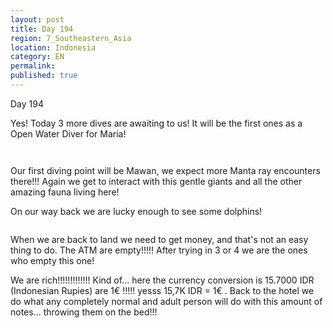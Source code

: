 ```yaml
---
layout: post
title: Day 194
region: 7_Southeastern_Asia
location: Indonesia
category: EN
permalink:
published: true
---
```


Day 194

Yes! Today 3 more dives are awaiting to us! It will be the first ones as a Open Water Diver for Maria!

<p><a
href="https://lh3.googleusercontent.com/mD2eMRoye5SDtH6kpeyJ7iphYea2gIFyf5pyJ7iiRHPZFRfgNuS-rwaQ_6qVeZg7-wa8obM86ThxM6vnhtnwbMCuw9-PZ6b2Ee644qpTr5CGNGKIatbaiutPEuFYeqdO-Hli9OjdDBGARIQubXZyB62m_zZ5exUq4V01azWu8dJ4MIDR_XcgpHeC4Lv49DZ69JfggrCKTuKU8RRUGSyH8ijVWiAd81N8oBYAOBc83yaxMGYVaqegNq3_KkWI7lZT8A_nKlTdNrOw2EOVOXGsBr_yiOA1yVQ6HnE3tgHFtrwknLVkVMhCFKOdMqxFm7R_9CsEboVmLYkATsZXmYRrq7Y7gEXSZ0nUT7SGV-dCH55mT5V6bllLag_pi167-Gf6wOVwZHoyYgsaZ2KhTQspED409SzT9W0BK6hpVoMZ696cs2Z0Hn1zRR0Erw-SaZjCNrHHHMrtUOSvw6IYXFPZc22b_IrKqVXMmpCNLxOX6SCxKUAtmoq9n_va12VTKQTuEYnQ9XqdILROV3EvYbeYkmdCdanYDdnFzC5TBzJh_Om2uRXnYXCfXhQRsWB2oGkHWLY0BFoJ3ZoHge9y06UO1JoW0OwJqO6MtfFuLwp57M522pl947SGDqZrDMwEa2VkPWpt-VDe0M2TkZKmRbyNtspRyYusXEOUNNqbrnKFQpMAncmvbSQolhwg7JaNX02U7STjrOTqARc9t2KiP5rDRxzUvQ=w836-h627-no"><img 
src="https://lh3.googleusercontent.com/mD2eMRoye5SDtH6kpeyJ7iphYea2gIFyf5pyJ7iiRHPZFRfgNuS-rwaQ_6qVeZg7-wa8obM86ThxM6vnhtnwbMCuw9-PZ6b2Ee644qpTr5CGNGKIatbaiutPEuFYeqdO-Hli9OjdDBGARIQubXZyB62m_zZ5exUq4V01azWu8dJ4MIDR_XcgpHeC4Lv49DZ69JfggrCKTuKU8RRUGSyH8ijVWiAd81N8oBYAOBc83yaxMGYVaqegNq3_KkWI7lZT8A_nKlTdNrOw2EOVOXGsBr_yiOA1yVQ6HnE3tgHFtrwknLVkVMhCFKOdMqxFm7R_9CsEboVmLYkATsZXmYRrq7Y7gEXSZ0nUT7SGV-dCH55mT5V6bllLag_pi167-Gf6wOVwZHoyYgsaZ2KhTQspED409SzT9W0BK6hpVoMZ696cs2Z0Hn1zRR0Erw-SaZjCNrHHHMrtUOSvw6IYXFPZc22b_IrKqVXMmpCNLxOX6SCxKUAtmoq9n_va12VTKQTuEYnQ9XqdILROV3EvYbeYkmdCdanYDdnFzC5TBzJh_Om2uRXnYXCfXhQRsWB2oGkHWLY0BFoJ3ZoHge9y06UO1JoW0OwJqO6MtfFuLwp57M522pl947SGDqZrDMwEa2VkPWpt-VDe0M2TkZKmRbyNtspRyYusXEOUNNqbrnKFQpMAncmvbSQolhwg7JaNX02U7STjrOTqARc9t2KiP5rDRxzUvQ=w836-h627-no" class="oversize" alt=""></a></p>

<p><a
href="https://lh3.googleusercontent.com/JeJFUJ2kZ015OoKZ0IGNEk2tmNEOxYzMMNl8eDtuonRqINdvAYkn_K12av-q4RotgQuxEih6KAZQQJZs_NEdCxa3SoAS1p8Wt5rKJ4AgTxcpBsN0HLdg7WiOSLjnlGCAA8kmBlSEpnDhLhucEmn2CA4An5p3unq-334Lzk35SrnRmAt1KZ6PCvpQJoK9Xv6LB6PDOif6B7Fx1KuN1SfdE2pTPEJrqiLRYnvhSBAKmstrA_9VOymM9V_JrTgFdo_bgLxF2Pb6OTyHgLV3LsGIK2BmsaW0Ve_JvDPi9i0pQPuwhoKwAmZj1UkS6y-En2-bsHbT4ZKEjMw4PEFOXf9YFTtDOe7KnKqPo8XYywo1gtf26zQMbIWsiutRHuRBhmONQa3d4u1ZLUrv1aSILdlFD-HlRAJ23hpsSinYOPAQ6s4JIgdNYOPH5pw26WEUpea3HitrXvPvUbDC4H3WZyE5gr-w934D-lVIsi64lYxtT3QcUa9Jt66iftuFa-jmheJxrP2Gq7Zu7LjlW-bKN800rIIsVHRvD0Kfkc9zaB4cbmijbwS_qCa4SBF24E4jIfkSjm9CPqFe0-d4L8cWkBBTfUH7WzBlYxnm2KP4ubMMCPqiFF4zYs1S8u7jMcfmqfR0OuQyfVV05qO3EYnLDwuMRMBy5N2HvR7jCEAguamC3DNgxHhWC24W4uM-V_sMAVbhngv7QfTJ_la52QCRrHAAp9uwWQ=w836-h627-no"><img 
src="https://lh3.googleusercontent.com/JeJFUJ2kZ015OoKZ0IGNEk2tmNEOxYzMMNl8eDtuonRqINdvAYkn_K12av-q4RotgQuxEih6KAZQQJZs_NEdCxa3SoAS1p8Wt5rKJ4AgTxcpBsN0HLdg7WiOSLjnlGCAA8kmBlSEpnDhLhucEmn2CA4An5p3unq-334Lzk35SrnRmAt1KZ6PCvpQJoK9Xv6LB6PDOif6B7Fx1KuN1SfdE2pTPEJrqiLRYnvhSBAKmstrA_9VOymM9V_JrTgFdo_bgLxF2Pb6OTyHgLV3LsGIK2BmsaW0Ve_JvDPi9i0pQPuwhoKwAmZj1UkS6y-En2-bsHbT4ZKEjMw4PEFOXf9YFTtDOe7KnKqPo8XYywo1gtf26zQMbIWsiutRHuRBhmONQa3d4u1ZLUrv1aSILdlFD-HlRAJ23hpsSinYOPAQ6s4JIgdNYOPH5pw26WEUpea3HitrXvPvUbDC4H3WZyE5gr-w934D-lVIsi64lYxtT3QcUa9Jt66iftuFa-jmheJxrP2Gq7Zu7LjlW-bKN800rIIsVHRvD0Kfkc9zaB4cbmijbwS_qCa4SBF24E4jIfkSjm9CPqFe0-d4L8cWkBBTfUH7WzBlYxnm2KP4ubMMCPqiFF4zYs1S8u7jMcfmqfR0OuQyfVV05qO3EYnLDwuMRMBy5N2HvR7jCEAguamC3DNgxHhWC24W4uM-V_sMAVbhngv7QfTJ_la52QCRrHAAp9uwWQ=w836-h627-no" class="oversize" alt=""></a></p>

Our first diving point will be Mawan, we expect more Manta ray encounters there!!! Again we get to interact with this gentle giants and all the other amazing fauna living here!

On our way back we are lucky enough to see some dolphins!

<p><a
href="https://lh3.googleusercontent.com/ytZ8PDwjRZUaEMjAGFgf1iE16dV13s6HsohuMD6KQK_gx0EQVqi95F_NTTIq_mAcZxsK3ATBLKRFaeNB9rKzodvI9JXjGFshCem5v4toxLVsRPuJJqIbZUuntBQxtXgdHMjCBUprxFkLIe_DrkSk0WXw6V8Psy5-FJ7DXewKUDg90lqEmnwEySy6nRJZHg7kiQLVNy4Rl_zdEOPHfPXqmpwBwcyM_PijcA8mCkLmF_2Rl_ABjXhzey3WzzY2zbwkGKTr2BhnW7uCIyySMVFxURkcq0ycNulYvaS5mo_MjtPQmCLc1feDG7hLunmkDrEz3vNOTJaQY-xy9vJSVE5pyS64q0lMv23D6koeM36pyP9NNw8UiB2p47bg8zt1MJQjDklPATb350E1HC4DIMYtLtDjFwtSMS4rXEnYDtSYUc_BqYMR4vqWohkiiFdOq9yGLilgRlpRGsKfx6aVicmJm1W4NZq5K325a2OgaCXxtNJMf-TkShct53TB75SSv7RtGqVaMeiJF2F_UDycSn--d55PTEPfvhAlN3-eVbqynbexVN91MnxeDh_LwmP10IHBEZLOvZNuvdFxg6aq5atzRSsqqsqM5Fteh4VhuNmJWN-qaU8JR3i2I8YVx_W4AS0wqy_sCute5EFwr9oGHJ2PPmRTayHTqsZ-Xax8f8ibInAbJV1yTpqqyVDR5PH22rZ7mJRtd5-pDdchVLv0K1Hu2hm3dA=w906-h627-no"><img 
src="https://lh3.googleusercontent.com/ytZ8PDwjRZUaEMjAGFgf1iE16dV13s6HsohuMD6KQK_gx0EQVqi95F_NTTIq_mAcZxsK3ATBLKRFaeNB9rKzodvI9JXjGFshCem5v4toxLVsRPuJJqIbZUuntBQxtXgdHMjCBUprxFkLIe_DrkSk0WXw6V8Psy5-FJ7DXewKUDg90lqEmnwEySy6nRJZHg7kiQLVNy4Rl_zdEOPHfPXqmpwBwcyM_PijcA8mCkLmF_2Rl_ABjXhzey3WzzY2zbwkGKTr2BhnW7uCIyySMVFxURkcq0ycNulYvaS5mo_MjtPQmCLc1feDG7hLunmkDrEz3vNOTJaQY-xy9vJSVE5pyS64q0lMv23D6koeM36pyP9NNw8UiB2p47bg8zt1MJQjDklPATb350E1HC4DIMYtLtDjFwtSMS4rXEnYDtSYUc_BqYMR4vqWohkiiFdOq9yGLilgRlpRGsKfx6aVicmJm1W4NZq5K325a2OgaCXxtNJMf-TkShct53TB75SSv7RtGqVaMeiJF2F_UDycSn--d55PTEPfvhAlN3-eVbqynbexVN91MnxeDh_LwmP10IHBEZLOvZNuvdFxg6aq5atzRSsqqsqM5Fteh4VhuNmJWN-qaU8JR3i2I8YVx_W4AS0wqy_sCute5EFwr9oGHJ2PPmRTayHTqsZ-Xax8f8ibInAbJV1yTpqqyVDR5PH22rZ7mJRtd5-pDdchVLv0K1Hu2hm3dA=w906-h627-no" class="oversize" alt=""></a></p>

When we are back to land we need to get money, and that's not an easy thing to do. The ATM are empty!!!!! After trying in 3 or 4 we are the ones who empty this one!

We are rich!!!!!!!!!!!!! Kind of... here the currency conversion is 15.7000 IDR (Indonesian Rupies) are 1€ !!!!! yesss 15,7K IDR = 1€ . Back to the hotel we do what any completely normal and adult person will do with this amount of notes... throwing them on the bed!!!

<p><a
href="https://lh3.googleusercontent.com/_o-8j1PBL5vVeM_CukV2eakZJE2d4IKZwWDLQ-Jr4lHUIt7WxUl-Y7BUpZCKP1nPX0PdBEr6a5W85C56e8vnu8gcbRQcYkMtVTqnAdt_kcg3-auHtzUFbbgk2rP24rOVGnaxxBRPz_hRtH65vnKBRid88LnO6Zp1pIEw814f9GRAKVA07HYu9MZDaV3CQjxSQo7SV62K2Wkd_pTmO-3puk4B-y4IGUV-nKBi0olGoYaAzjsCus3BfuDWd0phUg4H-wl-o_oCzByzahih61ZYHBlSlcvkvmNdXL6g9ZsPREMc6KM7Lx_gwoksjJPBJRrb_Z4WDCiWeXrjT-XhUlh5mK-HFPzIRw3xH9RP8KE-4kpkdq1dWPW34IFZIMY9NvNi3Ii1R812OstKeIH4ivGCXZ-4VqoJa7DGOdzRB97nPUbXhZqx-VOu-Rz6eGgpshi9P0hMMGqhGnVUH_XdUV-10Jrsm71hMp4v7u4l3-9k2uRPWwcHaKs2gaQVS-QjEzn8ihQXTTARK_l2yRFl8fLEeNl0C5YXrMIqGCH8_vYuA9fdy9xYlefULRm7UxheAHShYSMnEeH3cN4SkVyEygoa4Mtf5ZhMhkHnEKVamBgOjPsC5LZZ7Gp2oxcfkybhwesHTd1G-t46JdM2yQDL2uxAuUrEYCTH38nueUW9syIz6vYR0dWfHqhBciGOqtyLnDcOxNkH0yyOMj_VOm-L0G6ySbpItg=w836-h627-no"><img 
src="https://lh3.googleusercontent.com/_o-8j1PBL5vVeM_CukV2eakZJE2d4IKZwWDLQ-Jr4lHUIt7WxUl-Y7BUpZCKP1nPX0PdBEr6a5W85C56e8vnu8gcbRQcYkMtVTqnAdt_kcg3-auHtzUFbbgk2rP24rOVGnaxxBRPz_hRtH65vnKBRid88LnO6Zp1pIEw814f9GRAKVA07HYu9MZDaV3CQjxSQo7SV62K2Wkd_pTmO-3puk4B-y4IGUV-nKBi0olGoYaAzjsCus3BfuDWd0phUg4H-wl-o_oCzByzahih61ZYHBlSlcvkvmNdXL6g9ZsPREMc6KM7Lx_gwoksjJPBJRrb_Z4WDCiWeXrjT-XhUlh5mK-HFPzIRw3xH9RP8KE-4kpkdq1dWPW34IFZIMY9NvNi3Ii1R812OstKeIH4ivGCXZ-4VqoJa7DGOdzRB97nPUbXhZqx-VOu-Rz6eGgpshi9P0hMMGqhGnVUH_XdUV-10Jrsm71hMp4v7u4l3-9k2uRPWwcHaKs2gaQVS-QjEzn8ihQXTTARK_l2yRFl8fLEeNl0C5YXrMIqGCH8_vYuA9fdy9xYlefULRm7UxheAHShYSMnEeH3cN4SkVyEygoa4Mtf5ZhMhkHnEKVamBgOjPsC5LZZ7Gp2oxcfkybhwesHTd1G-t46JdM2yQDL2uxAuUrEYCTH38nueUW9syIz6vYR0dWfHqhBciGOqtyLnDcOxNkH0yyOMj_VOm-L0G6ySbpItg=w836-h627-no" class="oversize" alt=""></a></p>
